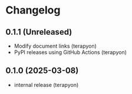 # Changelog

## 0.1.1 (Unreleased)

- Modify document links (terapyon)
- PyPI releases using GitHub Actions (terapyon)

## 0.1.0 (2025-03-08)

- internal release (terapyon)
